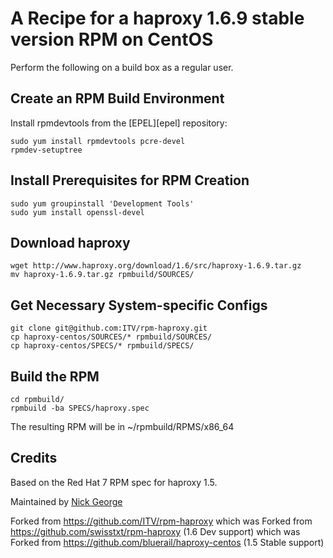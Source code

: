 # A Recipe for a haproxy 1.6.9 stable version RPM on CentOS

Perform the following on a build box as a regular user.

## Create an RPM Build Environment

Install rpmdevtools from the [EPEL][epel] repository:

    sudo yum install rpmdevtools pcre-devel
    rpmdev-setuptree

## Install Prerequisites for RPM Creation

    sudo yum groupinstall 'Development Tools'
    sudo yum install openssl-devel

## Download haproxy

    wget http://www.haproxy.org/download/1.6/src/haproxy-1.6.9.tar.gz
    mv haproxy-1.6.9.tar.gz rpmbuild/SOURCES/

## Get Necessary System-specific Configs

    git clone git@github.com:ITV/rpm-haproxy.git
    cp haproxy-centos/SOURCES/* rpmbuild/SOURCES/
    cp haproxy-centos/SPECS/* rpmbuild/SPECS/

## Build the RPM

    cd rpmbuild/
    rpmbuild -ba SPECS/haproxy.spec

The resulting RPM will be in ~/rpmbuild/RPMS/x86_64

## Credits

Based on the Red Hat 7 RPM spec for haproxy 1.5.

Maintained by [Nick George](nick.george@countersight.co)


Forked from https://github.com/ITV/rpm-haproxy which was Forked from https://github.com/swisstxt/rpm-haproxy (1.6 Dev support) which was Forked from https://github.com/bluerail/haproxy-centos (1.5 Stable support)

